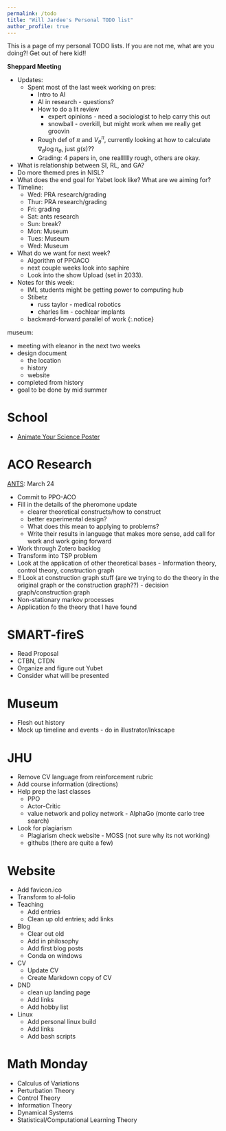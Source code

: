 ```yaml
---
permalink: /todo
title: "Will Jardee's Personal TODO list"
author_profile: true
---
```


This is a page of my personal TODO lists. If you are not me, what are you doing?! Get out of here kid!!

**Sheppard Meeting**
- Updates:
  - Spent most of the last week working on pres: 
    - Intro to AI
    - AI in research - questions?
    - How to do a lit review
      - expert opinions - need a sociologist to help carry this out
      - snowball - overkill, but might work when we really get groovin
    - Rough def of $\pi$ and $V^\pi_\theta$, currently looking at how to calculate $\nabla_\theta \log \pi_\theta$, just $g(s)$??
    - Grading: 4 papers in, one realllllly rough, others are okay. 
- What is relationship between SI, RL, and GA?
- Do more themed pres in NISL?
- What does the end goal for Yabet look like? What are we aiming for?
- Timeline: 
  - Wed: PRA research/grading
  - Thur: PRA research/grading
  - Fri: grading
  - Sat: ants research
  - Sun: break?
  - Mon: Museum
  - Tues: Museum
  - Wed: Museum
- What do we want for next week?
  - Algorithm of PPOACO
  - next couple weeks look into saphire
  - Look into the show Upload (set in 2033).
- Notes for this week:
  - IML students might be getting power to computing hub
  - Stibetz
    - russ taylor - medical robotics
    - charles lim - cochlear implants
  - backward-forward parallel of work
{:.notice}


museum:<br>
- meeting with eleanor in the next two weeks
- design document
  - the location
  - history
  - website
- completed from history
- goal to be done by mid summer


# School
- [Animate Your Science Poster](https://www.animateyour.science/scientific-poster-design-course)

# ACO Research
[ANTS](https://www.uni-konstanz.de/ants-2024/#conference): March 24
- Commit to PPO-ACO
- Fill in the details of the pheromone update 
  - clearer theoretical constructs/how to construct
  - better experimental design?
  - What does this mean to applying to problems? 
  - Write their results in language that makes more sense, add call for work and work going forward
- Work through Zotero backlog
- Transform into TSP problem
- Look at the application of other theoretical bases - Information theory, control theory, construction graph
- !! Look at construction graph stuff (are we trying to do the theory in the original graph or the construction graph??) - decision graph/construction graph 
- Non-stationary markov processes 
- Application fo the theory that I have found

# SMART-fireS
- Read Proposal
- CTBN, CTDN
- Organize and figure out Yubet
- Consider what will be presented

# Museum
- Flesh out history
- Mock up timeline and events - do in illustrator/Inkscape

# JHU
- Remove CV language from reinforcement rubric
- Add course information (directions)
- Help prep the last classes
  - PPO
  - Actor-Critic
  - value network and policy network - AlphaGo (monte carlo tree search)
- Look for plagiarism
  - Plagiarism check website - MOSS (not sure why its not working)
  - githubs (there are quite a few)

# Website
- Add favicon.ico
- Transform to al-folio
- Teaching 
  - Add entries
  - Clean up old entries; add links
- Blog
  - Clear out old
  - Add in philosophy
  - Add first blog posts
  - Conda on windows
- CV
  - Update CV
  - Create Markdown copy of CV
- DND
  - clean up landing page
  - Add links
  - Add hobby list
- Linux
  - Add personal linux build
  - Add links
  - Add bash scripts

  

# Math Monday
- Calculus of Variations
- Perturbation Theory
- Control Theory
- Information Theory
- Dynamical Systems
- Statistical/Computational Learning Theory

